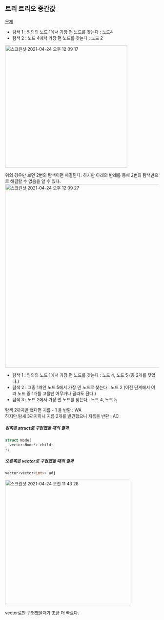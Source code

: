 <h2>트리 트리오 중간값</h2>

[문제](https://programmers.co.kr/learn/courses/30/lessons/68937)


- 탐색 1 : 임의의 노드 1에서 가장 먼 노드를 찾는다 : 노드4
- 탐색 2 : 노드 4에서 가장 먼 노드를 찾는다 : 노드 2

<img width="400" alt="스크린샷 2021-04-24 오후 12 09 17" src="https://user-images.githubusercontent.com/54436228/115945275-f0dead00-a4f5-11eb-9df2-8f106a3c908c.png">

위의 경우만 보면 2번의 탐색이면 해결된다. 하지만 아래의 반례를 통해 2번의 탐색만으로 해결할 수 없음을 알 수 있다.<br>
<img width="600" alt="스크린샷 2021-04-24 오후 12 09 27" src="https://user-images.githubusercontent.com/54436228/115945279-f76d2480-a4f5-11eb-8946-c366df33f988.png">

- 탐색 1 : 임의의 노드 1에서 가장 먼 노드를 찾는다 : 노드 4, 노드 5 (총 2개를 찾았다.)
- 탐색 2 : 그중 1개인 노드 5에서 가장 먼 노드르 찾는다 : 노드 2 (이전 단계에서 여러 노드 중 1개를 고를땐 아무거나 골라도 된다.)
- 탐색 3 : 노드 2에서 가장 먼 노드를 찾는다 : 노드 4, 노드 5

탐색 2까지만 했다면 지름 - 1 을 반환 : WA<br>
하지만 탐새 3까지하니 지름 2개를 발견했으니 지름을 반환 : AC<br>

<h5>왼쪽은 struct로 구현했을 때의 결과</h5>

```C++
struct Node{
  vector<Node*> child;
};
```
<h5>오른쪽은 vector로 구현했을 때의 결과</h5>

```C++
vector<vector<int>> adj 
```

<img width="410" alt="스크린샷 2021-04-24 오전 11 43 28" src="https://user-images.githubusercontent.com/54436228/115944750-aa3b8380-a4f2-11eb-9b8c-16d1decab8e7.png">

vector로만 구현했을때가 조금 더 빠르다.<br>
